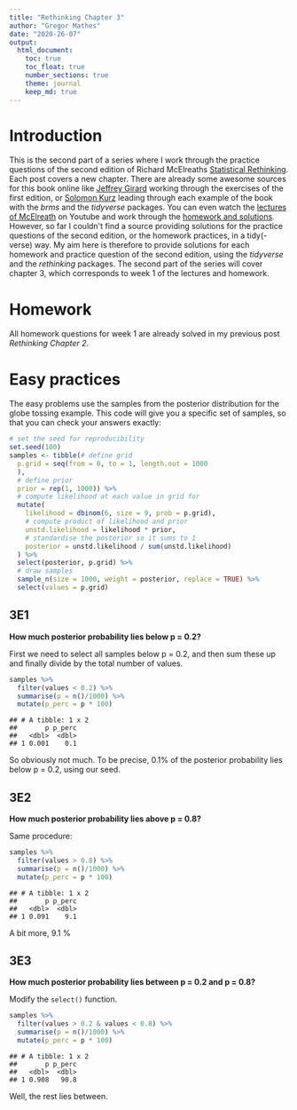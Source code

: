 ```yaml
---
title: "Rethinking Chapter 3"
author: "Gregor Mathes"
date: "2020-26-07"
output:
  html_document: 
    toc: true
    toc_float: true
    number_sections: true  
    theme: journal
    keep_md: true
---
```




# Introduction 

This is the second part of a series where I work through the practice questions of the second edition of Richard McElreaths [Statistical Rethinking](https://xcelab.net/rm/statistical-rethinking/). Each post covers a new chapter. There are already some awesome sources for this book online like [Jeffrey Girard](https://jmgirard.com/statistical-rethinking-ch2/) working through the exercises of the first edition, or [Solomon Kurz](https://bookdown.org/ajkurz/Statistical_Rethinking_recoded/) leading through each example of the book with the *brms* and the *tidyverse* packages. You can even watch the [lectures of McElreath](https://www.youtube.com/playlist?list=PLDcUM9US4XdNM4Edgs7weiyIguLSToZRI) on Youtube and work through the [homework and solutions](https://github.com/rmcelreath/statrethinking_winter2019/tree/master/homework).
However, so far I couldn't find a source providing solutions for the practice questions of the second edition, or the homework practices, in a tidy(-verse) way. My aim here is therefore to provide solutions for each homework and practice question of the second edition, using the *tidyverse* and the *rethinking* packages. The second part of the series will cover chapter 3, which corresponds to week 1 of the lectures and homework. 

# Homework

All homework questions for week 1 are already solved in my previous post *Rethinking Chapter 2*.

# Easy practices

The easy problems use the samples from the posterior distribution for the globe tossing example. This code will give you a specific set of samples, so that you can check your answers exactly: 


```r
# set the seed for reproducibility
set.seed(100)
samples <- tibble(# define grid
  p.grid = seq(from = 0, to = 1, length.out = 1000
  ),
  # define prior
  prior = rep(1, 1000)) %>%
  # compute likelihood at each value in grid for
  mutate(
    likelihood = dbinom(6, size = 9, prob = p.grid),
    # compute product of likelihood and prior
    unstd.likelihood = likelihood * prior,
    # standardise the posterior so it sums to 1
    posterior = unstd.likelihood / sum(unstd.likelihood)
  ) %>%
  select(posterior, p.grid) %>%
  # draw samples
  sample_n(size = 1000, weight = posterior, replace = TRUE) %>% 
  select(values = p.grid)
```

## 3E1

**How much posterior probability lies below p = 0.2?**

First we need to select all samples below p = 0.2, and then sum these up and finally divide by the total number of values. 


```r
samples %>% 
  filter(values < 0.2) %>%
  summarise(p = n()/1000) %>% 
  mutate(p_perc = p * 100)
```

```
## # A tibble: 1 x 2
##       p p_perc
##   <dbl>  <dbl>
## 1 0.001    0.1
```

So obviously not much. To be precise, 0.1% of the posterior probability lies below p = 0.2, using our seed.

## 3E2

**How much posterior probability lies above p = 0.8?**

Same procedure:


```r
samples %>% 
  filter(values > 0.8) %>%
  summarise(p = n()/1000) %>% 
  mutate(p_perc = p * 100)
```

```
## # A tibble: 1 x 2
##       p p_perc
##   <dbl>  <dbl>
## 1 0.091    9.1
```

A bit more, 9.1 %

## 3E3

**How much posterior probability lies between p = 0.2 and p = 0.8?**

Modify the `select()` function. 


```r
samples %>% 
  filter(values > 0.2 & values < 0.8) %>%
  summarise(p = n()/1000) %>% 
  mutate(p_perc = p * 100)
```

```
## # A tibble: 1 x 2
##       p p_perc
##   <dbl>  <dbl>
## 1 0.908   90.8
```

Well, the rest lies between. 

